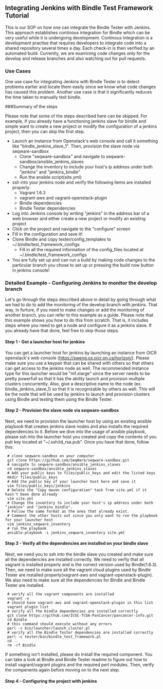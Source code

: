 ## Integrating Jenkins with Bindle Test Framework Tutorial

This is our SOP on how one can integrate the Bindle Tester with Jenkins. This approach establishes continous integration for Bindle which can be very useful while it is undergoing development. Continous Integration is a development practise that requires developers to integrate code into a shared repository several times a day. Each check-in is then verified by an automated build. Currently, we are examining code changes only for the develop and release branches and also watching out for pull requests. 

### Use Cases
One use case for integrating Jenkins with Bindle Tester is to detect problems earlier and locate them easily since we know what code changes has caused this problem. Another use case is that it significantly reduces the time taken to manually test bindle. 

###Summary of the steps

Please note that some of the steps described here can be skipped. For example, if you already have a functioning jenkins slave for bindle and simple want to create a new project or modify the configuration of a jenkins project, then you can skip the first step.

* Launch an instance from Openstack's web console and call it something like "bindle_jenkins_slave_1". Then, provision the slave node via seqware-sandbox
  * Clone "seqware-sandbox" and navigate to seqware-sandbox/ansible_jenkins_slaves
  * Change the inventory to include your host's ip address under both "jenkins" and "jenkins_bindle"
  * Run the ansible script(site.yml)
* ssh into your jenkins node and verify the following items are installed properly:
  * Vagrant 1.6.3
  * vagrant-aws and vagrant-openstack-plugin 
  * Bindle dependencies
  * Bindle Tester dependencies
* Log into Jenkins console by writing "jenkins" in the address bar of a web browser and either create a new project or modify an existing project
* Click on the project and navigate to the "configure" screen
* Fill in the configuration and save it!
* Clone Bindle and copy tester/config_templates to ~/.bindle/test_framework_configs
  * Fill in all the required information of the config_files located at ~/.bindle/test_framework_configs
* You are fully set up and can run a build by making code changes to the particular branch you chose to set up or pressing the build now button in jenkins console!


### Detailed Example - Configuring Jenkins to monitor the develop branch 
Let's go through the steps described above in detail by going through what we had to do to add the monitoring of the develop branch with jenkins. That way, in furture, if you need to make changes or add the monitoring of another branch, you can refer to this example as a guide. Please note that this example shows you how to do this from scratch. That is, it includes steps where you need to get a node and configure it as a jenkins slave. If you already have that done, feel free to skip those steps.

#### Step 1 - Get a launcher host for jenkins
You can get a launcher host for jenkins by launching an instance from OICR openstack's web console (https://sweng.os.oicr.on.ca/horizon/). Please make sure you use a keypair that can be shared with others so that others can get access to the jenkins node as well. The recommended instance type for this launcher would be "m1.xlarge" since the server needs to be pretty powerfull so that it has the ability launch and provision multiple clusters concurrently. Also, give a descriptive name to the node (ex. bindle_jenkins_slave_1) so that it is recognizable by others as well. This will be the node that will be used by jenkins to launch and provision clusters using Bindle and testing them using the Bindle Tester.

#### Step 2 - Provision the slave node via seqware-sandbox
Next, we need to provision the launcher host by using an existing ansible playbook that creates jenkins slave nodes and also installs the required dependencies to it. Before we dive into the usage of ansible playbook, please ssh into the launcher host you created and copy the contents of you pub key located at "~/.ssh/id_rsa.pub". Once you have that done, follow this:

     # clone seqware-sandbox on your computer
     git clone https://github.com/SeqWare/seqware-sandbox.git
     # navigate to seqware-sandbox/ansible_jenkins_slaves
     cd seqware-sandbox/ansible_jenkins_slaves
     # Add your public keys to files/public_keys and edit the listed keys
     mkdir files/public_keys
     # Add the public key of your launcher host here and save it
     vim files/public_keys/jenkins
     # Delete the "Copy maven configuration" task from site.yml if it hasn't been done already
     vim site.yml
     # Change the inventory to include your host's ip address under both "jenkins" and "jenkins_bindle". 
     # Follow the same format as the ones that already exist. 
     # Comment the other hosts out since you only want to run the playbook for your launcher host
     vim jenkins_seqware_inventory
     # run the playbook
     ansible-playbook -i jenkins_seqware_inventory site.yml

#### Step 3 - Verify all the dependencies are installed on your bindle slave
Next, we need you to ssh into the bindle slave you created and make sure all the dependencies are installed correctly. We need to verfiy that all vagrant is installed properly and is the correct version used by Bindle(1.6.3). Then, we need to make sure all the vagrant cloud plugins used by Bindle Tester are installed properly(vagrant-aws and vagrant-openstack-plugin). We also need to make sure all the dependencies for Bindle and Bindle Tester are installed.

     # verify all the vagrant components are installed
     vagrant -v
     # should have vagrant-aws and vagrant-openstack-plugin in this list
     vagrant plugin list
     # verify all the bindle dependencies are installed correctly
     git clone https://github.com/ICGC-TCGA-PanCancer/pancancer-info.git
     cd Bindle
     # this command should execute without any errors
     perl -c bin/launcher/launch_cluster.pl
     # verify all the Bindle Tester dependencies are installed correctly
     perl -c tester/bin/bindle_test_framework.pl
     cd ..
     rm -rf Bindle

If something isn't installed, please do install the required component. You can take a look at Bindle and Bindle Tester readme to figure out how to install vagrant/vagrant plugins and the required perl modules. Then, verify the compenents again before moving on to the next step.

#### Step 4 - Configuring the project with jenkins

